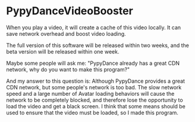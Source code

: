 # PypyDanceVideoBooster
When you play a video, it will create a cache of this video locally. 
It can save network overhead and boost video loading.

The full version of this software will be released within two weeks, and the beta version will be released within one week. 

Maybe some people will ask me: "PypyDance already has a great CDN network, why do you want to make this program?" 

And my answer to this question is: Although PypyDance provides a great CDN network, but some people's network is too bad. The slow network speed and a large number of Avatar loading behaviors will cause the network to be completely blocked, and therefore lose the opportunity to load the video and get a black screen. I think that some means should be used to ensure that the video must be loaded, so I made this program. 
